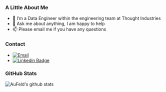 ### A Little About Me

* 💼 I’m a Data Engineer within the engineering team at Thought Industries
* 💬 Ask me about anything, I am happy to help
* 📫 Please email me if you have any questions

### Contact

- [![Email](https://img.shields.io/badge/goldfeld.chase@gmail.com-D14836?style=flat-square&logo=gmail&logoColor=white)](mailto:goldfeld.chase@gmail.com)
- [![Linkedin Badge](https://img.shields.io/badge/-LinkedIn-blue?style=flat-square&logo=Linkedin&logoColor=white&link=https://www.linkedin.com/in/chase-goldfeld/)](https://www.linkedin.com/in/chase-goldfeld/)

### GitHub Stats

![AuFeld's github stats](https://github-readme-stats.vercel.app/api?username=AuFeld&show_icons=true)
